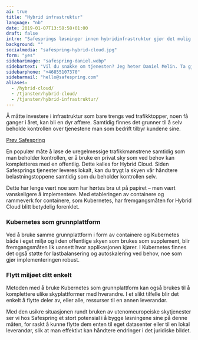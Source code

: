 ```yaml
---
ai: true
title: "Hybrid infrastruktur"
language: "nb"
date: 2019-01-07T13:58:58+01:00
draft: false
intro: "Safesprings løsninger innen hybridinfrastruktur gjør det mulig for deg å kombinere kraften i skyen med din egen «on prem»- eller administrert infrastruktur."
background: ""
socialmedia: "safespring-hybrid-cloud.jpg"
form: "yes"
sidebarimage: "safespring-daniel.webp"
sidebartext: "Vil du snakke om tjenesten? Jeg heter Daniel Melin. Ta gjerne kontakt med meg hvis du har noen spørsmål."
sidebarphone: "+46855107370"
sidebarmail: "hello@safespring.com"
aliases:
  - /hybrid-cloud/
  - /tjanster/hybrid-cloud/
  - /tjanster/hybrid-infrastruktur/
---
```


<div class="ingress"><p>Å måtte investere i infrastruktur som bare trengs ved trafikktopper, noen få ganger i året, kan bli en dyr affære. Samtidig finnes det grunner til å selv beholde kontrollen over tjenestene man som bedrift tilbyr kundene sine.</p></div>

<a href="#testa-safespring" id="text-button">Prøv Safespring</a>

En populær måte å løse de uregelmessige trafikkmønstrene samtidig som man beholder kontrollen, er å bruke en privat sky som ved behov kan kompletteres med en offentlig. Dette kalles for Hybrid Cloud. Siden Safesprings tjenester leveres lokalt, kan du trygt la skyen vår håndtere belastningstoppene samtidig som du beholder kontrollen selv.

Dette har lenge vært noe som har hørtes bra ut på papiret – men vært vanskeligere å implementere. Med etableringen av containere og rammeverk for containere, som Kubernetes, har fremgangsmåten for Hybrid Cloud blitt betydelig forenklet.

### Kubernetes som grunnplattform

Ved å bruke samme grunnplattform i form av containere og Kubernetes både i eget miljø og i den offentlige skyen som brukes som supplement, blir fremgangsmåten lik uansett hvor applikasjonen kjører. I Kubernetes finnes det også støtte for lastbalansering og autoskalering ved behov, noe som gjør implementeringen robust.

### Flytt miljøet ditt enkelt

Metoden med å bruke Kubernetes som grunnplattform kan også brukes til å komplettere ulike skyplattformer med hverandre. I et slikt tilfelle blir det enkelt å flytte deler av, eller alle, ressurser til en annen leverandør.

Med den usikre situasjonen rundt bruken av utenomeuropeiske skytjenester ser vi hos Safespring et stort potensial i å bygge løsningene sine på denne måten, for raskt å kunne flytte dem enten til eget datasenter eller til en lokal leverandør, slik at man effektivt kan håndtere endringer i det juridiske bildet.

